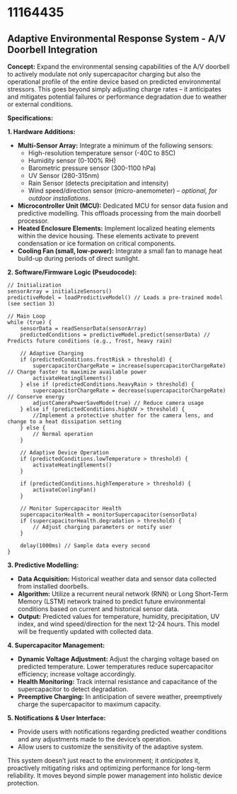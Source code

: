 # 11164435

## Adaptive Environmental Response System - A/V Doorbell Integration

**Concept:** Expand the environmental sensing capabilities of the A/V doorbell to actively modulate not only supercapacitor charging but also the operational profile of the entire device based on predicted environmental stressors. This goes beyond simply adjusting charge rates – it anticipates and mitigates potential failures or performance degradation due to weather or external conditions.

**Specifications:**

**1. Hardware Additions:**

*   **Multi-Sensor Array:** Integrate a minimum of the following sensors:
    *   High-resolution temperature sensor (-40C to 85C)
    *   Humidity sensor (0-100% RH)
    *   Barometric pressure sensor (300-1100 hPa)
    *   UV Sensor (280-315nm)
    *   Rain Sensor (detects precipitation and intensity)
    *   Wind speed/direction sensor (micro-anemometer) – *optional, for outdoor installations*.
*   **Microcontroller Unit (MCU):** Dedicated MCU for sensor data fusion and predictive modelling. This offloads processing from the main doorbell processor.
*   **Heated Enclosure Elements:** Implement localized heating elements within the device housing. These elements activate to prevent condensation or ice formation on critical components.
*   **Cooling Fan (small, low-power):** Integrate a small fan to manage heat build-up during periods of direct sunlight.

**2. Software/Firmware Logic (Pseudocode):**

```
// Initialization
sensorArray = initializeSensors()
predictiveModel = loadPredictiveModel() // Loads a pre-trained model (see section 3)

// Main Loop
while (true) {
    sensorData = readSensorData(sensorArray)
    predictedConditions = predictiveModel.predict(sensorData) // Predicts future conditions (e.g., frost, heavy rain)

    // Adaptive Charging
    if (predictedConditions.frostRisk > threshold) {
        supercapacitorChargeRate = increase(supercapacitorChargeRate) // Charge faster to maximize available power
        activateHeatingElements()
    } else if (predictedConditions.heavyRain > threshold) {
        supercapacitorChargeRate = decrease(supercapacitorChargeRate) // Conserve energy
        adjustCameraPowerSaveMode(true) // Reduce camera usage
    } else if (predictedConditions.highUV > threshold) {
        //Implement a protective shutter for the camera lens, and change to a heat dissipation setting
    } else {
        // Normal operation
    }

    // Adaptive Device Operation
    if (predictedConditions.lowTemperature > threshold) {
        activateHeatingElements()
    }

    if (predictedConditions.highTemperature > threshold) {
        activateCoolingFan()
    }

    // Monitor Supercapacitor Health
    supercapacitorHealth = monitorSupercapacitor(sensorData)
    if (supercapacitorHealth.degradation > threshold) {
        // Adjust charging parameters or notify user
    }

    delay(1000ms) // Sample data every second
}
```

**3. Predictive Modelling:**

*   **Data Acquisition:** Historical weather data and sensor data collected from installed doorbells.
*   **Algorithm:** Utilize a recurrent neural network (RNN) or Long Short-Term Memory (LSTM) network trained to predict future environmental conditions based on current and historical sensor data.
*   **Output:** Predicted values for temperature, humidity, precipitation, UV index, and wind speed/direction for the next 12-24 hours. This model will be frequently updated with collected data.

**4. Supercapacitor Management:**

*   **Dynamic Voltage Adjustment:** Adjust the charging voltage based on predicted temperature. Lower temperatures reduce supercapacitor efficiency; increase voltage accordingly.
*   **Health Monitoring:** Track internal resistance and capacitance of the supercapacitor to detect degradation.
*   **Preemptive Charging:**  In anticipation of severe weather, preemptively charge the supercapacitor to maximum capacity.

**5. Notifications & User Interface:**

*   Provide users with notifications regarding predicted weather conditions and any adjustments made to the device’s operation.
*   Allow users to customize the sensitivity of the adaptive system.



This system doesn’t just react to the environment; it *anticipates* it, proactively mitigating risks and optimizing performance for long-term reliability. It moves beyond simple power management into holistic device protection.